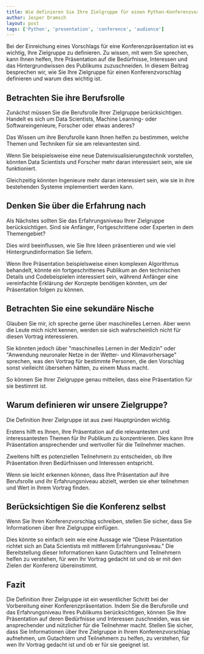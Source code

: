 ```yaml
---
title: Wie definieren Sie Ihre Zielgruppe für einen Python-Konferenzvortrag?
author: Jesper Dramsch
layout: post
tags: ['Python', 'presentation', 'conference', 'audience']
---
```


Bei der Einreichung eines Vorschlags für eine Konferenzpräsentation ist es wichtig, Ihre Zielgruppe zu definieren. Zu wissen, mit wem Sie sprechen, kann Ihnen helfen, Ihre Präsentation auf die Bedürfnisse, Interessen und das Hintergrundwissen des Publikums zuzuschneiden. In diesem Beitrag besprechen wir, wie Sie Ihre Zielgruppe für einen Konferenzvorschlag definieren und warum dies wichtig ist.

## Betrachten Sie ihre Berufsrolle

Zunächst müssen Sie die Berufsrolle Ihrer Zielgruppe berücksichtigen. Handelt es sich um Data Scientists, Machine Learning- oder Softwareingenieure, Forscher oder etwas anderes?

Das Wissen um ihre Berufsrolle kann Ihnen helfen zu bestimmen, welche Themen und Techniken für sie am relevantesten sind.

Wenn Sie beispielsweise eine neue Datenvisualisierungstechnik vorstellen, könnten Data Scientists und Forscher mehr daran interessiert sein, wie sie funktioniert.

Gleichzeitig könnten Ingenieure mehr daran interessiert sein, wie sie in ihre bestehenden Systeme implementiert werden kann.

## Denken Sie über die Erfahrung nach

Als Nächstes sollten Sie das Erfahrungsniveau Ihrer Zielgruppe berücksichtigen. Sind sie Anfänger, Fortgeschrittene oder Experten in dem Themengebiet?

Dies wird beeinflussen, wie Sie Ihre Ideen präsentieren und wie viel Hintergrundinformation Sie liefern.

Wenn Ihre Präsentation beispielsweise einen komplexen Algorithmus behandelt, könnte ein fortgeschrittenes Publikum an den technischen Details und Codebeispielen interessiert sein, während Anfänger eine vereinfachte Erklärung der Konzepte benötigen könnten, um der Präsentation folgen zu können.

## Betrachten Sie eine sekundäre Nische

Glauben Sie mir, ich spreche gerne über maschinelles Lernen. Aber wenn die Leute mich nicht kennen, werden sie sich wahrscheinlich nicht für diesen Vortrag interessieren.

Sie könnten jedoch über "maschinelles Lernen in der Medizin" oder "Anwendung neuronaler Netze in der Wetter- und Klimavorhersage" sprechen, was den Vortrag für bestimmte Personen, die den Vorschlag sonst vielleicht übersehen hätten, zu einem Muss macht.

So können Sie Ihrer Zielgruppe genau mitteilen, dass eine Präsentation für sie bestimmt ist.

## Warum definieren wir unsere Zielgruppe?

Die Definition Ihrer Zielgruppe ist aus zwei Hauptgründen wichtig.

Erstens hilft es Ihnen, Ihre Präsentation auf die relevantesten und interessantesten Themen für Ihr Publikum zu konzentrieren. Dies kann Ihre Präsentation ansprechender und wertvoller für die Teilnehmer machen.

Zweitens hilft es potenziellen Teilnehmern zu entscheiden, ob Ihre Präsentation ihren Bedürfnissen und Interessen entspricht.

Wenn sie leicht erkennen können, dass Ihre Präsentation auf ihre Berufsrolle und ihr Erfahrungsniveau abzielt, werden sie eher teilnehmen und Wert in Ihrem Vortrag finden.

## Berücksichtigen Sie die Konferenz selbst

Wenn Sie Ihren Konferenzvorschlag schreiben, stellen Sie sicher, dass Sie Informationen über Ihre Zielgruppe einfügen.

Dies könnte so einfach sein wie eine Aussage wie "Diese Präsentation richtet sich an Data Scientists mit mittlerem Erfahrungsniveau." Die Bereitstellung dieser Informationen kann Gutachtern und Teilnehmern helfen zu verstehen, für wen Ihr Vortrag gedacht ist und ob er mit den Zielen der Konferenz übereinstimmt.

## Fazit

Die Definition Ihrer Zielgruppe ist ein wesentlicher Schritt bei der Vorbereitung einer Konferenzpräsentation. Indem Sie die Berufsrolle und das Erfahrungsniveau Ihres Publikums berücksichtigen, können Sie Ihre Präsentation auf deren Bedürfnisse und Interessen zuschneiden, was sie ansprechender und nützlicher für die Teilnehmer macht. Stellen Sie sicher, dass Sie Informationen über Ihre Zielgruppe in Ihrem Konferenzvorschlag aufnehmen, um Gutachtern und Teilnehmern zu helfen, zu verstehen, für wen Ihr Vortrag gedacht ist und ob er für sie geeignet ist.

